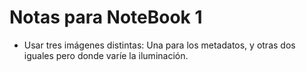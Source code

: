 # Notas para NoteBook 1
* Usar tres imágenes distintas: Una para los metadatos, y otras dos iguales pero donde varíe la iluminación.